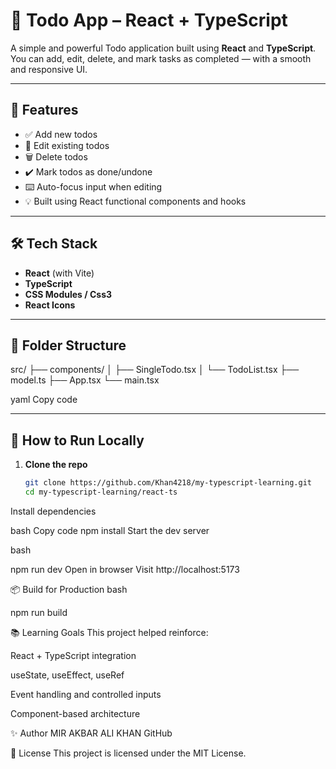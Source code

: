 # 🧠 Todo App – React + TypeScript

A simple and powerful Todo application built using **React** and **TypeScript**.  
You can add, edit, delete, and mark tasks as completed — with a smooth and responsive UI.

---

## 🚀 Features

- ✅ Add new todos
- 📝 Edit existing todos
- 🗑️ Delete todos
- ✔️ Mark todos as done/undone
- ⌨️ Auto-focus input when editing
- 💡 Built using React functional components and hooks

---

## 🛠️ Tech Stack

- **React** (with Vite)
- **TypeScript**
- **CSS Modules / Css3** 
- **React Icons**

---

## 📂 Folder Structure

src/
├── components/
│ ├── SingleTodo.tsx
│ └── TodoList.tsx
├── model.ts
├── App.tsx
└── main.tsx

yaml
Copy code

---



## 🧪 How to Run Locally

1. **Clone the repo**
   ```bash
   git clone https://github.com/Khan4218/my-typescript-learning.git
   cd my-typescript-learning/react-ts
Install dependencies

bash
Copy code
npm install
Start the dev server

bash

npm run dev
Open in browser
Visit http://localhost:5173

📦 Build for Production
bash

npm run build

📚 Learning Goals
This project helped reinforce:

React + TypeScript integration

useState, useEffect, useRef

Event handling and controlled inputs

Component-based architecture

✨ Author
MIR AKBAR ALI KHAN
GitHub

📄 License
This project is licensed under the MIT License.
